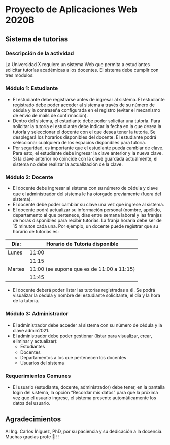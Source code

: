 # Proyecto de Aplicaciones Web 2020B
## Sistema de tutorías


### Descripción de la actividad
La Universidad X requiere un sistema Web que permita a estudiantes solicitar tutorías académicas a los docentes. El sistema debe cumplir con tres módulos:
### Módulo 1: Estudiante
-	El estudiante debe registrarse antes de ingresar al sistema. El estudiante registrado debe poder acceder al sistema a través de su número de cédula y la contraseña configurada en el registro (evitar el mecanismo de envío de mails de confirmación).
-	Dentro del sistema, el estudiante debe poder solicitar una tutoría. Para solicitar la tutoría el estudiante debe indicar la fecha en la que desea la tutoría y seleccionar el docente con el que desea tener la tutoría. Se desplegará los horarios disponibles del docente. El estudiante podrá seleccionar cualquiera de los espacios disponibles para tutoría.
-	Por seguridad, es importante que el estudiante pueda cambiar de clave. Para esto, el estudiante debe ingresar la clave anterior y la nueva clave. Si la clave anterior no coincide con la clave guardada actualmente, el sistema no debe realizar la actualización de la clave.

### Módulo 2: Docente

-	El docente debe ingresar al sistema con su número de cédula y clave que el administrador del sistema le ha otorgado previamente (fuera del sistema).
-	El docente debe poder cambiar su clave una vez que ingrese al sistema.
-	El docente podrá actualizar su información personal (nombre, apellido, departamento al que pertenece, días entre semana laboral y las franjas de horas disponibles para recibir tutorías. La franja horaria debe ser de 15 minutos cada una. Por ejemplo, un docente puede registrar que su horario de tutorías es:

| Día:   | Horario de Tutoría disponible             |
|--------|-------------------------------------------|
| Lunes  | 11:00                                     |
|        | 11:15                                     |
| Martes | 11:00 (se supone que es de 11:00 a 11:15) |
|        | 11:45                                     |

-	El docente deberá poder listar las tutorías registradas a él. Se podrá visualizar la cédula y nombre del estudiante solicitante, el día y la hora de la tutoría.

### Módulo 3: Administrador
-	El administrador debe acceder al sistema con su número de cédula y la clave admin2021.
-	El administrador debe poder gestionar (listar para visualizar, crear, eliminar y actualizar):
    - Estudiantes
    - Docentes
    - Departamentos a los que pertenecen los docentes
    - Usuarios del sistema
  
  ### Requerimientos Comunes
  -	El usuario (estudiante, docente, administrador) debe tener, en la pantalla login del sistema, la opción “Recordar mis datos” para que la próxima vez que el usuario ingrese, el sistema presente automáticamente los datos del usuario.
  
  ## Agradecimientos
  
  
  Al Ing. Carlos Íñiguez, PhD, por su paciencia y su dedicación a la docencia. Muchas gracias profe :100: !!
